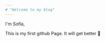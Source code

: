 ```yaml
---
# "Welcome to my blog"
---
```


I'm Sofía,

This is my first github Page.
It will get better :eyes:
